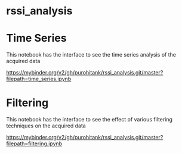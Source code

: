 # rssi_analysis
# Time Series


This notebook has the interface to see the time series analysis of the acquired data


https://mybinder.org/v2/gh/purohitank/rssi_analysis.git/master?filepath=time_series.ipynb


# Filtering


This notebook has the interface to see the effect of various filtering techniques on the acquired data


https://mybinder.org/v2/gh/purohitank/rssi_analysis.git/master?filepath=filtering.ipynb
